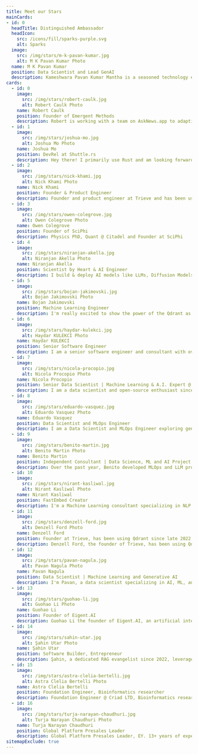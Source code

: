 ```yaml
---
title: Meet our Stars
mainCards:
- id: 0
  headTitle: Distinguished Ambassador
  headIcon:
    src: /icons/fill/sparks-purple.svg
    alt: Sparks
  image:
    src: /img/stars/m-k-pavan-kumar.jpg
    alt: M K Pavan Kumar Photo
  name: M K Pavan Kumar
  position: Data Scientist and Lead GenAI
  description: Kameshwara Pavan Kumar Mantha is a seasoned technology expert with 14 years of extensive experience in full stack development, cloud solutions, and artificial intelligence.<br><br>Specializing in Generative AI and Large Language Models, Pavan has established himself as a leader in these cutting-edge domains.
cards:
  - id: 0
    image:
      src: /img/stars/robert-caulk.jpg
      alt: Robert Caulk Photo
    name: Robert Caulk
    position: Founder of Emergent Methods
    description: Robert is working with a team on AskNews.app to adaptively enrich, index, and report on over 1 million news articles per day
  - id: 1
    image:
      src: /img/stars/joshua-mo.jpg
      alt: Joshua Mo Photo
    name: Joshua Mo
    position: DevRel at Shuttle.rs
    description: Hey there! I primarily use Rust and am looking forward to contributing to the Qdrant community!
  - id: 2
    image:
      src: /img/stars/nick-khami.jpg
      alt: Nick Khami Photo
    name: Nick Khami
    position: Founder & Product Engineer
    description: Founder and product engineer at Trieve and has been using Qdrant since late 2022
  - id: 3
    image:
      src: /img/stars/owen-colegrove.jpg
      alt: Owen Colegrove Photo
    name: Owen Colegrove
    position: Founder of SciPhi
    description: Physics PhD, Quant @ Citadel and Founder at SciPhi
  - id: 4
    image:
      src: /img/stars/niranjan-akella.jpg
      alt: Niranjan Akella Photo
    name: Niranjan Akella
    position: Scientist by Heart & AI Engineer
    description: I build & deploy AI models like LLMs, Diffusion Models & Vision Models at scale
  - id: 5
    image:
      src: /img/stars/bojan-jakimovski.jpg
      alt: Bojan Jakimovski Photo
    name: Bojan Jakimovski
    position: Machine Learning Engineer
    description: I'm really excited to show the power of the Qdrant as vector database
  - id: 6
    image:
      src: /img/stars/haydar-kulekci.jpg
      alt: Haydar KULEKCI Photo
    name: Haydar KULEKCI
    position: Senior Software Engineer
    description: I am a senior software engineer and consultant with over 10 years of experience in data management, processing, and software development.
  - id: 7
    image:
      src: /img/stars/nicola-procopio.jpg
      alt: Nicola Procopio Photo
    name: Nicola Procopio
    position: Senior Data Scientist | Machine Learning & A.I. Expert @ ACSoftware
    description: I am a data scientist and open-source enthusiast since 2009, I used Qdrant since 2023. I contribute to FastEmbed integration for Haystack, Haystack core and vector search for Cheshire Cat A.I., and I like to share my expertise through articles, tutorials, and talks.
  - id: 8
    image:
      src: /img/stars/eduardo-vasquez.jpg
      alt: Eduardo Vasquez Photo
    name: Eduardo Vasquez
    position: Data Scientist and MLOps Engineer
    description: I am a Data Scientist and MLOps Engineer exploring generative AI and LLMs, creating YouTube content on RAG workflows and fine-tuning LLMs. I hold an MSc in Statistics and Data Science.
  - id: 9
    image:
      src: /img/stars/benito-martin.jpg
      alt: Benito Martin Photo
    name: Benito Martin
    position: Independent Consultant | Data Science, ML and AI Project Implementation | Teacher and Course Content Developer
    description: Over the past year, Benito developed MLOps and LLM projects. Based in Switzerland, Benito continues to advance his skills.
  - id: 10
    image:
      src: /img/stars/nirant-kasliwal.jpg
      alt: Nirant Kasliwal Photo
    name: Nirant Kasliwal
    position: FastEmbed Creator
    description: I'm a Machine Learning consultant specializing in NLP and Vision systems for early-stage products. I've authored an NLP book recommended by Dr. Andrew Ng to Stanford's CS230 students and maintain FastEmbed at Qdrant for speed.
  - id: 11
    image:
      src: /img/stars/denzell-ford.jpg
      alt: Denzell Ford Photo
    name: Denzell Ford
    position: Founder at Trieve, has been using Qdrant since late 2022.
    description: Denzell Ford, the founder of Trieve, has been using Qdrant since late 2022. He's passionate about helping people in the community.
  - id: 12
    image:
      src: /img/stars/pavan-nagula.jpg
      alt: Pavan Nagula Photo
    name: Pavan Nagula
    position: Data Scientist | Machine Learning and Generative AI
    description: I'm Pavan, a data scientist specializing in AI, ML, and big data analytics. I love experimenting with new technologies in the AI and ML space, and Qdrant is a place where I've seen such innovative implementations recently.
  - id: 13
    image:
      src: /img/stars/guohao-li.jpg
      alt: Guohao Li Photo
    name: Guohao Li
    position: Founder of Eigent.AI
    description: Guohao Li the founder of Eigent.AI, an artificial intelligence researcher and an open-source contributor working on building intelligent agents that can perceive, learn, communicate, reason, and act. He is the core lead of the open source projects CAMEL-AI.org.
  - id: 14
    image:
      src: /img/stars/sahin-utar.jpg
      alt: Şahin Utar Photo
    name: Şahin Utar
    position: Software Builder, Entrepreneur
    description: Şahin, a dedicated RAG evangelist since 2022, leverages vector databases in his startups as an early GenAI adopter. A former CTO, now an entrepreneur, he focuses on Dart and Python, using GenAI, RAG, and domain ontologies to simplify complex consumer challenges.
  - id: 15
    image:
      src: /img/stars/astra-clelia-bertelli.jpg
      alt: Astra Clelia Bertelli Photo
    name: Astra Clelia Bertelli
    position: Foundation Engineer, Bioinformatics researcher
    description: Foundation Engineer @ Criad LTD, Bioinformatics researcher @ Natural History Museum Vienna
  - id: 16
    image:
      src: /img/stars/turja-narayan-chaudhuri.jpg
      alt: Turja Narayan Chaudhuri Photo
    name: Turja Narayan Chaudhuri
    position: Global Platform Presales Leader
    description: Global Platform Presales Leader, EY. 13+ years of experience in the IT Industry across Samsung, PwC, EY, and Accenture.
sitemapExclude: true
---
```



